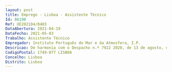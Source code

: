 ```yaml
--- 
layout: post
title: Emprego - Lisboa - Assistente Técnico
Id: 86190
Ref: OE202104/0403
DataAbertura: 2021-04-19
DataFecho: 2021-05-03
Trabalho: Assistente Técnico
Empregador: Instituto Português do Mar e da Atmosfera, I.P.
Descricao: De harmonia com o Despacho n.º 7922 2020, de 13 de agosto, compete ao o Núcleo de Planeamento e Gestão de Infraestruturas, designado por NPGI, na dependência direta do Conselho Diretivo a)Gerir o património edificado b)Planear o desenvolvimento das infraestruturas físicas c)Coordenar a execução dos projetos de desenvolvimento infraestrutural d)Assegurar a manutenção dos edifícios e instalações técnicas e)Assegurar a manutenção e operação dos equipamentos básicos f)Assegurar a segurança física das instalações g)Assegurar a gestão das viaturas necessárias à operação técnica e científica.O NGPI, visa assegurar  A capacidade de resposta a pedidos internos, quer no acompanhamento das obras em curso, quer na resolução de pequenas avarias    O cumprimento das obrigações legais do Instituto no que respeita à gestão do património. Outros requisitos Ser capaz de trabalhar em equipa   Ter organização e método de trabalho  Ter capacidade de comunicação verbal  Ser responsável e ter compromisso com o serviço  Ser detentor de carta de condução.Caracterização do posto de trabalho  Apoio administrativo ao NPGI  Colaboração na preparação de cadernos de encargos para aquisição de bens e serviços e empreitadas no âmbito da gestão e manutenção de infraestruturas  Colaboração na gestão e manutenção de infraestruturas  Acompanhamento de obras de construção civil.
CodigoPostal: 1749-077 LISBOA
Concelho: Lisboa
Distrito: Lisboa
--- 
```

